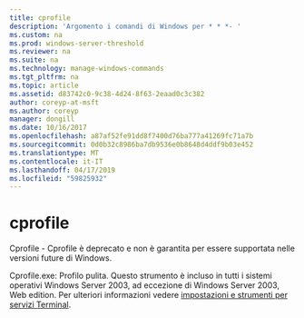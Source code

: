 ```yaml
---
title: cprofile
description: 'Argomento i comandi di Windows per * * *- '
ms.custom: na
ms.prod: windows-server-threshold
ms.reviewer: na
ms.suite: na
ms.technology: manage-windows-commands
ms.tgt_pltfrm: na
ms.topic: article
ms.assetid: d83742c0-9c38-4d24-8f63-2eaad0c3c382
author: coreyp-at-msft
ms.author: coreyp
manager: dongill
ms.date: 10/16/2017
ms.openlocfilehash: a87af52fe91dd8f7400d76ba777a41269fc71a7b
ms.sourcegitcommit: 0d0b32c8986ba7db9536e0b8648d4ddf9b03e452
ms.translationtype: MT
ms.contentlocale: it-IT
ms.lasthandoff: 04/17/2019
ms.locfileid: "59825932"
---
```

# <a name="cprofile"></a>cprofile



Cprofile - Cprofile è deprecato e non è garantita per essere supportata nelle versioni future di Windows.

Cprofile.exe: Profilo pulita. Questo strumento è incluso in tutti i sistemi operativi Windows Server 2003, ad eccezione di Windows Server 2003, Web edition. Per ulteriori informazioni vedere [impostazioni e strumenti per servizi Terminal](https://technet.microsoft.com/library/cc776289(v=ws.10).aspx).

##

###